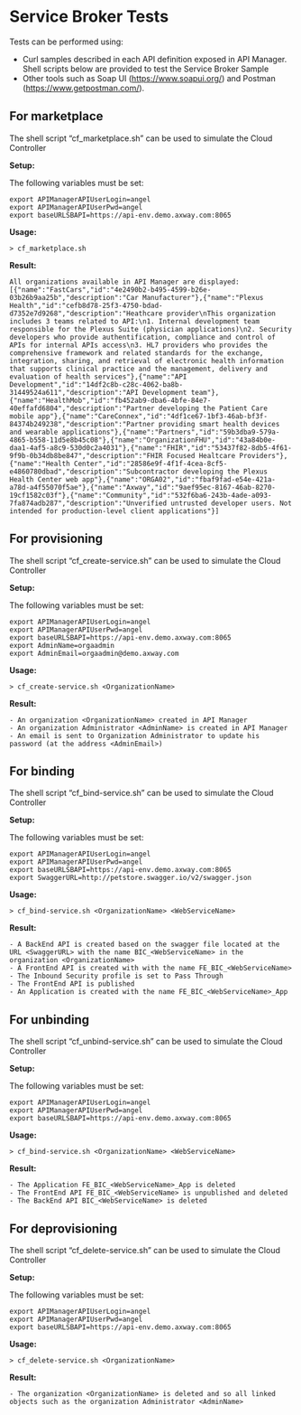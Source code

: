 # Service Broker Tests

Tests can be performed using:
- Curl samples described in each API definition exposed in API Manager. Shell scripts below are provided to test the Service Broker Sample
- Other tools such as Soap UI (https://www.soapui.org/) and Postman (https://www.getpostman.com/).


## For marketplace
The shell script “cf_marketplace.sh” can be used to simulate the Cloud Controller

**Setup:**

The following variables must be set:
```
export APIManagerAPIUserLogin=angel
export APIManagerAPIUserPwd=angel
export baseURLSBAPI=https://api-env.demo.axway.com:8065
```

**Usage:** 
```
> cf_marketplace.sh
```

**Result:**
```
All organizations available in API Manager are displayed: 
[{"name":"FastCars","id":"4e2490b2-b495-4599-b26e-03b26b9aa25b","description":"Car Manufacturer"},{"name":"Plexus Health","id":"cefb8d78-25f3-4750-bdad-d7352e7d9268","description":"Heathcare provider\nThis organization includes 3 teams related to API:\n1. Internal development team responsible for the Plexus Suite (physician applications)\n2. Security developers who provide authentification, compliance and control of APIs for internal APIs access\n3. HL7 providers who provides the comprehensive framework and related standards for the exchange, integration, sharing, and retrieval of electronic health information that supports clinical practice and the management, delivery and evaluation of health services"},{"name":"API Development","id":"14df2c8b-c28c-4062-ba8b-31449524a611","description":"API Development team"},{"name":"HealthMob","id":"fb452ab9-dba6-4bfe-84e7-40effafd6804","description":"Partner developing the Patient Care mobile app"},{"name":"CareConnex","id":"4df1ce67-1bf3-46ab-bf3f-84374b249238","description":"Partner providing smart health devices and wearable applications"},{"name":"Partners","id":"59b3dba9-579a-4865-b558-11d5e8b45c08"},{"name":"OrganizationFHU","id":"43a84b0e-daa1-4af5-a8c9-530d0c2a4031"},{"name":"FHIR","id":"53437f82-8db5-4f61-9f9b-0b34db8be847","description":"FHIR Focused Healtcare Providers"},{"name":"Health Center","id":"28586e9f-4f1f-4cea-8cf5-e4860780dbad","description":"Subcontractor developing the Plexus Health Center web app"},{"name":"ORGA02","id":"fbaf9fad-e54e-421a-a78d-a4f55070f5ae"},{"name":"Axway","id":"9aef95ec-8167-46ab-8270-19cf1582c03f"},{"name":"Community","id":"532f6ba6-243b-4ade-a093-7fa874adb287","description":"Unverified untrusted developer users. Not intended for production-level client applications"}]
```

## For provisioning
The shell script “cf_create-service.sh” can be used to simulate the Cloud Controller

**Setup:**

The following variables must be set:
```
export APIManagerAPIUserLogin=angel
export APIManagerAPIUserPwd=angel
export baseURLSBAPI=https://api-env.demo.axway.com:8065
export AdminName=orgaadmin
export AdminEmail=orgaadmin@demo.axway.com
```

**Usage:** 
```
> cf_create-service.sh <OrganizationName>
```

**Result:**
```
- An organization <OrganizationName> created in API Manager
- An organization Administrator <AdminName> is created in API Manager
- An email is sent to Organization Administrator to update his password (at the address <AdminEmail>)
```

## For binding
The shell script “cf_bind-service.sh” can be used to simulate the Cloud Controller

**Setup:**

The following variables must be set:
```
export APIManagerAPIUserLogin=angel
export APIManagerAPIUserPwd=angel
export baseURLSBAPI=https://api-env.demo.axway.com:8065
export SwaggerURL=http://petstore.swagger.io/v2/swagger.json
```
**Usage:** 
```
> cf_bind-service.sh <OrganizationName> <WebServiceName>
```

**Result:**
```
- A BackEnd API is created based on the swagger file located at the URL <SwaggerURL> with the name BIC_<WebServiceName> in the organization <OrganizationName>
- A FrontEnd API is created with with the name FE_BIC_<WebServiceName>
- The Inbound Security profile is set to Pass Through
- The FrontEnd API is published
- An Application is created with the name FE_BIC_<WebServiceName>_App
```

## For unbinding
The shell script “cf_unbind-service.sh” can be used to simulate the Cloud Controller

**Setup:**

The following variables must be set:
```
export APIManagerAPIUserLogin=angel
export APIManagerAPIUserPwd=angel
export baseURLSBAPI=https://api-env.demo.axway.com:8065
```

**Usage:** 
```
> cf_bind-service.sh <OrganizationName> <WebServiceName>
```

**Result:**
```
- The Application FE_BIC_<WebServiceName>_App is deleted
- The FrontEnd API FE_BIC_<WebServiceName> is unpublished and deleted
- The BackEnd API BIC_<WebServiceName> is deleted
```

## For deprovisioning
The shell script “cf_delete-service.sh” can be used to simulate the Cloud Controller

**Setup:**

The following variables must be set:
```
export APIManagerAPIUserLogin=angel
export APIManagerAPIUserPwd=angel
export baseURLSBAPI=https://api-env.demo.axway.com:8065
```
**Usage:** 
```
> cf_delete-service.sh <OrganizationName>
```

**Result:**
```
- The organization <OrganizationName> is deleted and so all linked objects such as the organization Administrator <AdminName>
```
